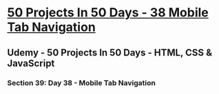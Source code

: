 # [50 Projects In 50 Days - 38 Mobile Tab Navigation](https://arpadgbondor.github.io/50_Projects_In_50_Days-38_Mobile_Tab_Navigation/)

## Udemy - 50 Projects In 50 Days - HTML, CSS & JavaScript
### Section 39: Day 38 - Mobile Tab Navigation
